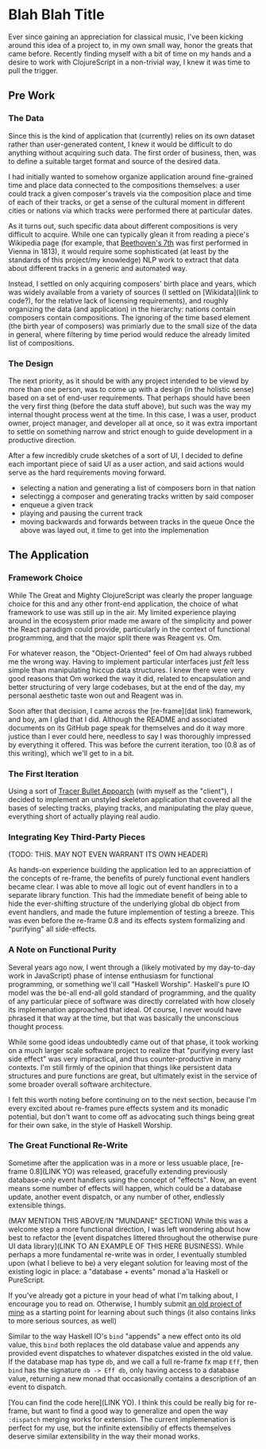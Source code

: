 # Blah Blah Title

Ever since gaining an appreciation for classical music, I've been kicking around this idea of a project to, in my own small way, honor the greats that came before. Recently finding myself with a bit of time on my hands and a desire to work with ClojureScript in a non-trivial way, I knew it was time to pull the trigger.

## Pre Work

### The Data
Since this is the kind of application that (currently) relies on its own dataset rather than user-generated content,  I knew it would be difficult to do anything without acquiring such data. The first order of business, then, was to define a suitable target format and source of the desired data.

I had initially wanted to somehow organize application around fine-grained time and place data connected to the compositions themselves: a user could track a given composer's travels via the composition place and time of each of their tracks, or get a sense of the cultural moment in different cities or nations via which tracks were performed there at particular dates.

As it turns out, such specific data about different compositions is very difficult to acquire. While one can typically glean it from reading a piece's Wikipedia page (for example, that [Beethoven's 7th](https://en.wikipedia.org/wiki/Symphony_No._7_(Beethoven)) was first performed in Vienna in 1813), it would require some sophisticated (at least by the standards of this project/my knowledge) NLP work to extract that data about different tracks in a generic and automated way.

Instead, I settled on only acquiring composers' birth place and years, which was widely available from a variety of sources (I settled on [Wikidata](link to code?), for the relative lack of licensing requirements), and roughly organizing the data (and application) in the hierarchy: nations contain composers contain compositions. The ignoring of the time based element (the birth year of composers) was primiarly due to the small size of the data in general, where filtering by time period would reduce the already limited list of compositions.

### The Design
The next priority, as it should be with any project intended to be viewd by more than one person, was to come up with a design (in the holistic sense) based on a set of end-user requirements. That perhaps should have been the very first thing (before the data stuff above), but such was the way my internal thought process went at the time. In this case, I was a user, product owner, project manager, and developer all at once, so it was extra important to settle on something narrow and strict enough to guide development in a productive direction.

After a few incredibly crude sketches of a sort of UI, I decided to define each important piece of said UI as a user action, and said actions would serve as the hard requirements moving forward.
* selecting a nation and generating a list of composers born in that nation
* selectingg a composer and generating tracks written by said composer
* enqueue a given track
* playing and pausing the current track
* moving backwards and forwards between tracks in the queue
Once the above was layed out, it time to get into the implemenation

## The Application

### Framework Choice
While The Great and Mighty ClojureScript was clearly the proper language choice for this and any other front-end application, the choice of what framework to use was still up in the air. My limited experience playing around in the ecosystem prior made me aware of the simplicity and power the React paradigm could provide, particularly in the context of functional programming, and that the major split there was Reagent vs. Om.

For whatever reason, the "Object-Oriented" feel of Om had always rubbed me the wrong way. Having to implement particular interfaces just *felt* less simple than manipulating hiccup data structures. I knew there were very good reasons that Om worked the way it did, related to encapsulation and better structuring of very large codebases, but at the end of the day, my personal aesthetic taste won out and Reagent was in.

Soon after that decision, I came across the [re-frame](dat link) framework, and boy, am I glad that I did. Although the README and associated documents on its GitHub page speak for themselves and do it way more justice than I ever could here, needless to say I was thoroughly impressed by everything it offered. This was before the current iteration, too (0.8 as of this writing), which we'll get to in a bit.

### The First Iteration
Using a sort of [Tracer Bullet Appoarch](https://stackoverflow.com/questions/743815/tracer-bullet-development) (with myself as the "client"), I decided to implement an unstyled skeleton application that covered all the bases of selecting tracks, playing tracks, and manipulating the play queue, everything short of actually playing real audio.

### Integrating Key Third-Party Pieces
(TODO: THIS. MAY NOT EVEN WARRANT ITS OWN HEADER)

As hands-on experience building the application led to an appreciattion of the concepts of re-frame, the benefits of purely functional event handlers became clear. I was able to move all logic out of event handlers in to a separate library function. This had the immediate benefit of being able to hide the ever-shifting structure of the underlying global db object from event handlers, and made the future implemention of testing a breeze. This was even before the re-frame 0.8 and its effects system formalizing and "purifying" all side-effects.

### A Note on Functional Purity
Several years ago now, I went through a (likely motivated by my day-to-day work in JavaScript) phase of intense enthusiasm for functional programming, or something we'll call "Haskell Worship". Haskell's pure IO model was the be-all end-all gold standard of programming, and the quality of any particular piece of software was directly correlated with how closely its implemenation approached that ideal. Of course, I never would have phrased it that way at the time, but that was basically the unconscious thought process.

While some good ideas undoubtedly came out of that phase, it took working on a much larger scale software project to realize that "purifying every last side effect" was very impractical, and thus counter-productive in many contexts. I'm still firmly of the opinion that things like persistent data structures and pure functions are great, but ultimately exist in the service of some broader overall software architecture.

I felt this worth noting before continuing on to the next section, because I'm every excited about re-frames pure effects system and its monadic potential, but don't want to come off as advocating such things being great for their own sake, in the style of Haskell Worship.

### The Great Functional Re-Write
Sometime after the application was in a more or less usuable place, [re-frame 0.8](LINK YO) was released, gracefully extending previously database-only event handlers using the concept of "effects". Now, an event means some number of effects will happen, which could be a database update, another event dispatch, or any number of other, endlessly extensible things.

(MAY MENTION THIS ABOVE/IN "MUNDANE" SECTION) While this was a welcome step a more functional direction, I was left wondering about how best to refactor the [event dispatches littered throughout the otherwise pure UI data library](LINK TO AN EXAMPLE OF THIS HERE BUSINESS). While perhaps a more fundamental re-write was in order, I eventually stumbled upon (what I believe to be) a very elegant solution for leaving most of the existing logic in place: a "database + events" monad a'la Haskell or PureScript.

If you've already got a picture in your head of what I'm talking about, I encourage you to read on. Otherwise, I humbly submit [an old project of mine](https://github.com/micmarsh/clojure-pure-io/blob/master/gist.md) as a starting point for learning about such things (it also contains links to more serious sources, as well)

Similar to the way Haskell IO's `bind` "appends" a new effect onto its old value, this `bind` both replaces the old database value and appends any provided event dispatches to whatever dispatches existed in the old value. If the database map has type `db`, and we call a full re-frame fx map `Eff`, then `bind` has the signature `db -> Eff db`, only having access to a database value, returning a new monad that occasionally contains a description of an event to dispatch.

[You can find the code here](LINK YO). I think this could be really big for re-frame, but want to find a good way to generalize and open the way `:dispatch` merging works for extension. The current implemenation is perfect for my use, but the infinite extensibiliy of effects themselves deserve similar extensibility in the way their monad works.

